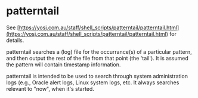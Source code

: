 # patterntail

See
[https://yosj.com.au/staff/shell_scripts/patterntail/patterntail.html](https://yosj.com.au/staff/shell_scripts/patterntail/patterntail.html)
for details.

patterntail searches a (log) file for the occurrance(s) of a particular pattern, and then output the rest of the file from that point (the 'tail').
It is assumed the pattern will contain timestamp information.

patterntail is intended to be used to search through system administration logs (e.g., Oracle alert logs, Linux system logs, etc.
It always searches relevant to "now", when it's started.
